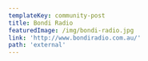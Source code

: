 ```yaml
---
templateKey: community-post
title: Bondi Radio
featuredImage: /img/bondi-radio.jpg
link: 'http://www.bondiradio.com.au/'
path: 'external'
---
```


